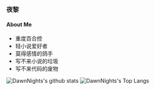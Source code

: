 ### 夜黎
#### About Me
- 重度百合控
- 轻小说爱好者
- 莫得感情的鸽手
- 写不来小说的垃圾
- 写不来代码的废物

![DawnNights's github stats](https://github-readme-stats.vercel.app/api?username=DawnNights&show_icons=true&theme=vue&line_height=20)
![DawnNights's Top Langs](https://github-readme-stats.vercel.app/api/top-langs/?username=DawnNights&layout=compact&theme=vue&card_width=270)
